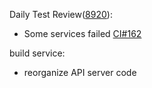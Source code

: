 Daily Test Review([8920](https://sof-ci.sh.intel.com/#/result/planresultdetail/8920)):

* Some services failed [CI#162](https://github.com/intel-innersource/drivers.audio.ci.sof-framework/issue/162)

build service:

* reorganize API server code
